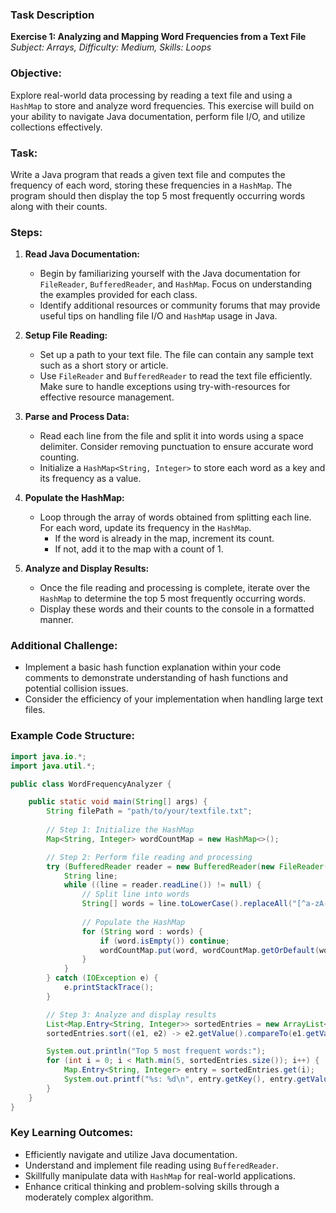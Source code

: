 ### Task Description

**Exercise 1: Analyzing and Mapping Word Frequencies from a Text File**  
*Subject: Arrays, Difficulty: Medium, Skills: Loops*

### Objective:
Explore real-world data processing by reading a text file and using a `HashMap` to store and analyze word frequencies. This exercise will build on your ability to navigate Java documentation, perform file I/O, and utilize collections effectively.

### Task:
Write a Java program that reads a given text file and computes the frequency of each word, storing these frequencies in a `HashMap`. The program should then display the top 5 most frequently occurring words along with their counts.

### Steps:

1. **Read Java Documentation:**
   - Begin by familiarizing yourself with the Java documentation for `FileReader`, `BufferedReader`, and `HashMap`. Focus on understanding the examples provided for each class.
   - Identify additional resources or community forums that may provide useful tips on handling file I/O and `HashMap` usage in Java.

2. **Setup File Reading:**
   - Set up a path to your text file. The file can contain any sample text such as a short story or article.
   - Use `FileReader` and `BufferedReader` to read the text file efficiently. Make sure to handle exceptions using try-with-resources for effective resource management.

3. **Parse and Process Data:**
   - Read each line from the file and split it into words using a space delimiter. Consider removing punctuation to ensure accurate word counting.
   - Initialize a `HashMap<String, Integer>` to store each word as a key and its frequency as a value.

4. **Populate the HashMap:**
   - Loop through the array of words obtained from splitting each line. For each word, update its frequency in the `HashMap`.
     - If the word is already in the map, increment its count.
     - If not, add it to the map with a count of 1.

5. **Analyze and Display Results:**
   - Once the file reading and processing is complete, iterate over the `HashMap` to determine the top 5 most frequently occurring words.
   - Display these words and their counts to the console in a formatted manner.

### Additional Challenge:
- Implement a basic hash function explanation within your code comments to demonstrate understanding of hash functions and potential collision issues.
- Consider the efficiency of your implementation when handling large text files.

### Example Code Structure:

```java
import java.io.*;
import java.util.*;

public class WordFrequencyAnalyzer {

    public static void main(String[] args) {
        String filePath = "path/to/your/textfile.txt";
        
        // Step 1: Initialize the HashMap
        Map<String, Integer> wordCountMap = new HashMap<>();

        // Step 2: Perform file reading and processing
        try (BufferedReader reader = new BufferedReader(new FileReader(filePath))) {
            String line;
            while ((line = reader.readLine()) != null) {
                // Split line into words
                String[] words = line.toLowerCase().replaceAll("[^a-zA-Z ]", "").split("\\s+");
                
                // Populate the HashMap
                for (String word : words) {
                    if (word.isEmpty()) continue;
                    wordCountMap.put(word, wordCountMap.getOrDefault(word, 0) + 1);
                }
            }
        } catch (IOException e) {
            e.printStackTrace();
        }

        // Step 3: Analyze and display results
        List<Map.Entry<String, Integer>> sortedEntries = new ArrayList<>(wordCountMap.entrySet());
        sortedEntries.sort((e1, e2) -> e2.getValue().compareTo(e1.getValue()));

        System.out.println("Top 5 most frequent words:");
        for (int i = 0; i < Math.min(5, sortedEntries.size()); i++) {
            Map.Entry<String, Integer> entry = sortedEntries.get(i);
            System.out.printf("%s: %d\n", entry.getKey(), entry.getValue());
        }
    }
}
```

### Key Learning Outcomes:
- Efficiently navigate and utilize Java documentation.
- Understand and implement file reading using `BufferedReader`.
- Skillfully manipulate data with `HashMap` for real-world applications.
- Enhance critical thinking and problem-solving skills through a moderately complex algorithm.